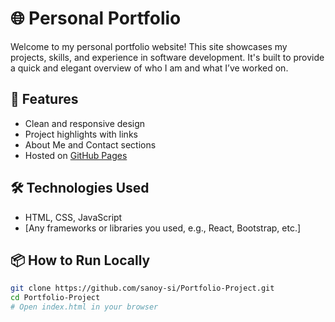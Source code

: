 # 🌐 Personal Portfolio

Welcome to my personal portfolio website! This site showcases my projects, skills, and experience in software development. It's built to provide a quick and elegant overview of who I am and what I’ve worked on.

## 🚀 Features

- Clean and responsive design
- Project highlights with links
- About Me and Contact sections
- Hosted on [GitHub Pages](https://yourusername.github.io/your-repo-name)

## 🛠️ Technologies Used

- HTML, CSS, JavaScript
- [Any frameworks or libraries you used, e.g., React, Bootstrap, etc.]

## 📦 How to Run Locally

```bash
git clone https://github.com/sanoy-si/Portfolio-Project.git
cd Portfolio-Project
# Open index.html in your browser
